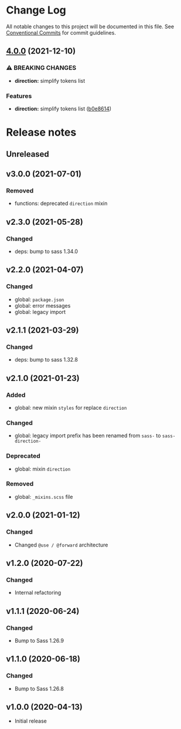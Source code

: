 # Change Log

All notable changes to this project will be documented in this file.
See [Conventional Commits](https://conventionalcommits.org) for commit guidelines.

## [4.0.0](https://github.com/sass-collective/sass-collective/compare/@sass-collective/direction@3.1.0...@sass-collective/direction@4.0.0) (2021-12-10)


### ⚠ BREAKING CHANGES

* **direction:** simplify tokens list

### Features

* **direction:** simplify tokens list ([b0e8614](https://github.com/sass-collective/sass-collective/commit/b0e8614d6b3f85f9faac553175e46ccde0da7f6b))



# Release notes

## Unreleased

## v3.0.0 (2021-07-01)

### Removed

* functions: deprecated `direction` mixin

## v2.3.0 (2021-05-28)

### Changed

* deps: bump to sass 1.34.0

## v2.2.0 (2021-04-07)

### Changed

* global: `package.json`
* global: error messages
* global: legacy import

## v2.1.1 (2021-03-29)

### Changed

* deps: bump to sass 1.32.8

## v2.1.0 (2021-01-23)

### Added

* global: new mixin `styles` for replace `direction`

### Changed

* global: legacy import prefix has been renamed from `sass-` to `sass-direction-`

### Deprecated

* global: mixin `direction`

### Removed

* global: `_mixins.scss` file

## v2.0.0 (2021-01-12)

### Changed

* Changed `@use / @forward` architecture

## v1.2.0 (2020-07-22)

### Changed

* Internal refactoring

## v1.1.1 (2020-06-24)

### Changed

* Bump to Sass 1.26.9

## v1.1.0 (2020-06-18)

### Changed

* Bump to Sass 1.26.8

## v1.0.0 (2020-04-13)

* Initial release
